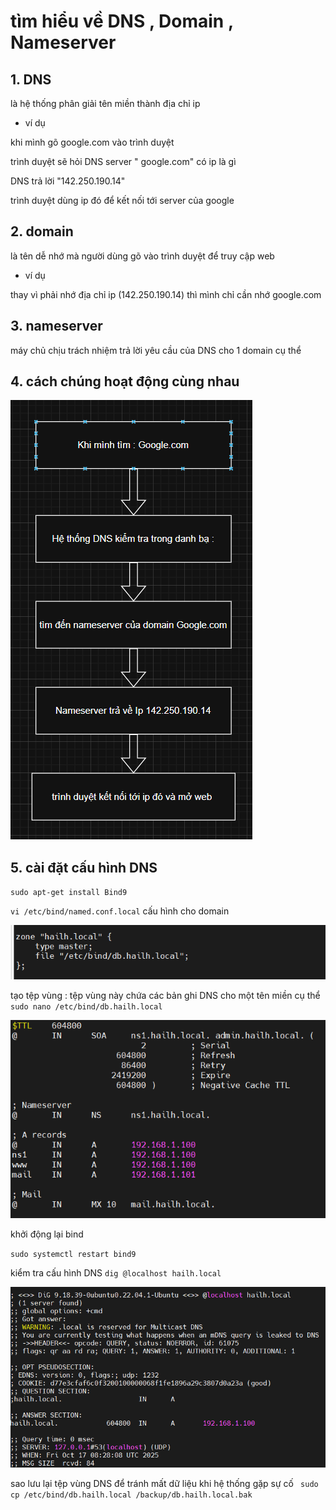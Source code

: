 #  tìm hiểu về DNS , Domain , Nameserver
## 1. DNS

là hệ thống phân giải tên miền thành địa chỉ ip 
- ví dụ

 khi mình gõ google.com vào trình duyệt 

 trình duyệt sẽ hỏi DNS server " google.com" có ip là gì 

 DNS trả lời "142.250.190.14"

 trình duyệt dùng ip đó để kết nối tới server của google 

## 2. domain 

là tên dễ nhớ mà người dùng gõ vào trình duyệt để truy cập web 

- ví dụ 

thay vì phải nhớ địa chỉ ip (142.250.190.14) thì mình chỉ cần nhớ google.com

## 3. nameserver 

máy chủ chịu trách nhiệm trả lời yêu cầu của DNS cho 1 domain cụ thể 

## 4. cách chúng hoạt động cùng nhau 

   ![](./images/m.png)

## 5. cài đặt cấu hình DNS

`sudo apt-get install Bind9` 

`vi /etc/bind/named.conf.local`  cấu hình cho domain 

  ![](./images/u.png)

 tạo tệp vùng : tệp vùng này chứa các bản ghi DNS cho một tên miền cụ thể 
 ` sudo nano /etc/bind/db.hailh.local`
    
  ![](./images/z.png)

khởi động lại bind 

`sudo systemctl restart bind9`

kiểm tra cấu hình DNS 
`dig @localhost hailh.local`

![](./images/n.png)

sao lưu lại tệp vùng DNS để tránh mất dữ liệu khi hệ thống gặp sự cố
` sudo cp /etc/bind/db.hailh.local /backup/db.hailh.local.bak`






